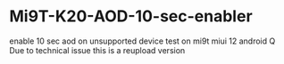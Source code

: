 # Mi9T-K20-AOD-10-sec-enabler
enable 10 sec aod on unsupported device test on mi9t miui 12 android Q
Due to technical issue this is a reupload version
